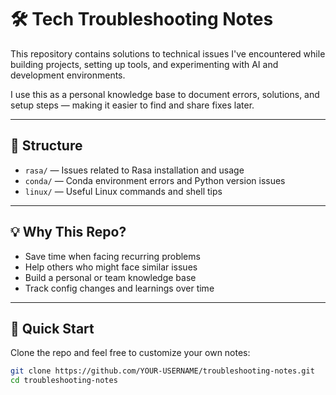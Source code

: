 # 🛠️ Tech Troubleshooting Notes

This repository contains solutions to technical issues I've encountered while building projects, setting up tools, and experimenting with AI and development environments.

I use this as a personal knowledge base to document errors, solutions, and setup steps — making it easier to find and share fixes later.

---

## 📁 Structure

- `rasa/` — Issues related to Rasa installation and usage
- `conda/` — Conda environment errors and Python version issues
- `linux/` — Useful Linux commands and shell tips

---

## 💡 Why This Repo?

- Save time when facing recurring problems
- Help others who might face similar issues
- Build a personal or team knowledge base
- Track config changes and learnings over time

---

## 🚀 Quick Start

Clone the repo and feel free to customize your own notes:

```bash
git clone https://github.com/YOUR-USERNAME/troubleshooting-notes.git
cd troubleshooting-notes
